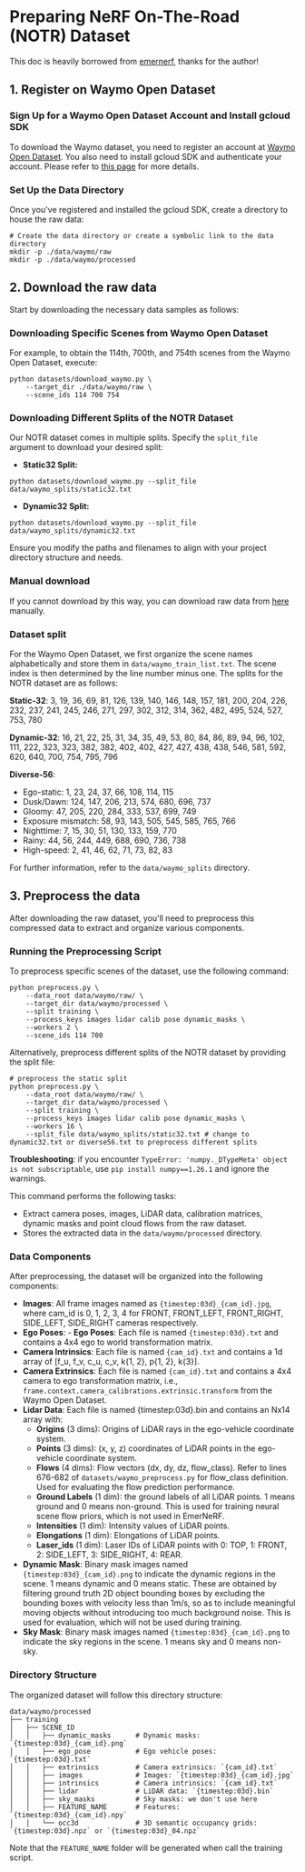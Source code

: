 # Preparing NeRF On-The-Road (NOTR) Dataset

This doc is heavily borrowed from [emernerf](https://github.com/NVlabs/EmerNeRF/blob/main/docs/NOTR.md?plain=1), thanks for the author!

## 1. Register on Waymo Open Dataset

### Sign Up for a Waymo Open Dataset Account and Install gcloud SDK

To download the Waymo dataset, you need to register an account at [Waymo Open Dataset](https://waymo.com/open/). You also need to install gcloud SDK and authenticate your account. Please refer to [this page](https://cloud.google.com/sdk/docs/install) for more details.

### Set Up the Data Directory

Once you've registered and installed the gcloud SDK, create a directory to house the raw data:

```shell
# Create the data directory or create a symbolic link to the data directory
mkdir -p ./data/waymo/raw   
mkdir -p ./data/waymo/processed 
```

## 2. Download the raw data

Start by downloading the necessary data samples as follows:

### Downloading Specific Scenes from Waymo Open Dataset

For example, to obtain the 114th, 700th, and 754th scenes from the Waymo Open Dataset, execute:

```shell
python datasets/download_waymo.py \
    --target_dir ./data/waymo/raw \
    --scene_ids 114 700 754
```

### Downloading Different Splits of the NOTR Dataset

Our NOTR dataset comes in multiple splits. Specify the `split_file` argument to download your desired split:

- **Static32 Split:**

```shell
python datasets/download_waymo.py --split_file data/waymo_splits/static32.txt
```

- **Dynamic32 Split:**

```shell
python datasets/download_waymo.py --split_file data/waymo_splits/dynamic32.txt
```

Ensure you modify the paths and filenames to align with your project directory structure and needs.

### Manual download
If you cannot download by this way, you can download raw data from [here](https://console.cloud.google.com/storage/browser/waymo_open_dataset_scene_flow/train?pageState=(%22StorageObjectListTable%22:(%22f%22:%22%255B%255D%22))&prefix=&forceOnObjectsSortingFiltering=true) manually.

### Dataset split

For the Waymo Open Dataset, we first organize the scene names alphabetically and store them in `data/waymo_train_list.txt`. The scene index is then determined by the line number minus one. The splits for the NOTR dataset are as follows:

**Static-32**: 3, 19, 36, 69, 81, 126, 139, 140, 146, 148, 157, 181, 200, 204, 226, 232, 237, 241, 245, 246, 271, 297, 302, 312, 314, 362, 482, 495, 524, 527, 753, 780

**Dynamic-32**: 16, 21, 22, 25, 31, 34, 35, 49, 53, 80, 84, 86, 89, 94, 96, 102, 111, 222, 323, 323, 382, 382, 402, 402, 427, 427, 438, 438, 546, 581, 592, 620, 640, 700, 754, 795, 796

**Diverse-56**:

- Ego-static: 1, 23, 24, 37, 66, 108, 114, 115
- Dusk/Dawn: 124, 147, 206, 213, 574, 680, 696, 737
- Gloomy: 47, 205, 220, 284, 333, 537, 699, 749
- Exposure mismatch: 58, 93, 143, 505, 545, 585, 765, 766
- Nighttime: 7, 15, 30, 51, 130, 133, 159, 770
- Rainy: 44, 56, 244, 449, 688, 690, 736, 738
- High-speed: 2, 41, 46, 62, 71, 73, 82, 83

For further information, refer to the `data/waymo_splits` directory.

## 3. Preprocess the data

After downloading the raw dataset, you'll need to preprocess this compressed data to extract and organize various components.

### Running the Preprocessing Script

To preprocess specific scenes of the dataset, use the following command:

```shell
python preprocess.py \
    --data_root data/waymo/raw/ \
    --target_dir data/waymo/processed \
    --split training \
    --process_keys images lidar calib pose dynamic_masks \
    --workers 2 \
    --scene_ids 114 700
```

Alternatively, preprocess different splits of the NOTR dataset by providing the split file:

```shell
# preprocess the static split
python preprocess.py \
    --data_root data/waymo/raw/ \
    --target_dir data/waymo/processed \
    --split training \
    --process_keys images lidar calib pose dynamic_masks \
    --workers 16 \
    --split_file data/waymo_splits/static32.txt # change to dynamic32.txt or diverse56.txt to preprocess different splits
```

**Troubleshooting**: if you encounter `TypeError: 'numpy._DTypeMeta' object is not subscriptable`, use `pip install numpy==1.26.1` and ignore the warnings.

This command performs the following tasks:

- Extract camera poses, images, LiDAR data, calibration matrices, dynamic masks and point cloud flows from the raw dataset.
- Stores the extracted data in the `data/waymo/processed` directory.

### Data Components

After preprocessing, the dataset will be organized into the following components:

- **Images**: All frame images named as  `{timestep:03d}_{cam_id}.jpg`, where cam_id is 0, 1, 2, 3, 4 for FRONT, FRONT_LEFT, FRONT_RIGHT, SIDE_LEFT, SIDE_RIGHT cameras respectively.
- **Ego Poses**: - **Ego Poses**: Each file is named `{timestep:03d}.txt` and contains a 4x4 ego to world transformation matrix.
- **Camera Intrinsics**: Each file is named `{cam_id}.txt` and contains a 1d array of [f_u, f_v, c_u, c_v, k{1, 2}, p{1, 2}, k{3}].
- **Camera Extrinsics**: Each file is named `{cam_id}.txt` and contains a 4x4 camera to ego transformation matrix, i.e., `frame.context.camera_calibrations.extrinsic.transform` from the Waymo Open Dataset.
- **Lidar Data**: Each file is named {timestep:03d}.bin and contains an Nx14 array with:
  - **Origins** (3 dims): Origins of LiDAR rays in the ego-vehicle coordinate system.
  - **Points** (3 dims): (x, y, z) coordinates of LiDAR points in the ego-vehicle coordinate system.
  - **Flows** (4 dims): Flow vectors (dx, dy, dz, flow_class). Refer to lines 676-682 of `datasets/waymo_preprocess.py` for flow_class definition. Used for evaluating the flow prediction performance.
  - **Ground Labels** (1 dim): the ground labels of all LiDAR points. 1 means ground and 0 means non-ground. This is used for training neural scene flow priors, which is not used in EmerNeRF.
  - **Intensities** (1 dim): Intensity values of LiDAR points.
  - **Elongations** (1 dim): Elongations of LiDAR points.
  - **Laser_ids** (1 dim): Laser IDs of LiDAR points with 0: TOP, 1: FRONT, 2: SIDE_LEFT, 3: SIDE_RIGHT, 4: REAR.
- **Dynamic Mask**: Binary mask images named `{timestep:03d}_{cam_id}.png` to indicate the dynamic regions in the scene. 1 means dynamic and 0 means static. These are obtained by filtering ground truth 2D object bounding boxes by excluding the bounding boxes with velocity less than 1m/s, so as
to include meaningful moving objects without introducing too much background noise. This is used for evaluation, which will not be used during training.
- **Sky Mask**: Binary mask images named `{timestep:03d}_{cam_id}.png` to indicate the sky regions in the scene. 1 means sky and 0 means non-sky.

### Directory Structure

The organized dataset will follow this directory structure:

```
data/waymo/processed
├── training
│   ├── SCENE_ID
│   │   ├── dynamic_masks      # Dynamic masks: `{timestep:03d}_{cam_id}.png`
│   │   ├── ego_pose           # Ego vehicle poses: `{timestep:03d}.txt`
│   │   ├── extrinsics         # Camera extrinsics: `{cam_id}.txt`
│   │   ├── images             # Images: `{timestep:03d}_{cam_id}.jpg`
│   │   ├── intrinsics         # Camera intrinsics: `{cam_id}.txt`
│   │   ├── lidar              # LiDAR data: `{timestep:03d}.bin`
│   │   ├── sky_masks          # Sky masks: we don't use here
│   │   ├── FEATURE_NAME       # Features: `{timestep:03d}_{cam_id}.npy` 
│   │   └── occ3d              # 3D semantic occupancy grids: `{timestep:03d}.npz` or `{timestep:03d}_04.npz`
```

Note that the `FEATURE_NAME` folder will be generated when call the training script.